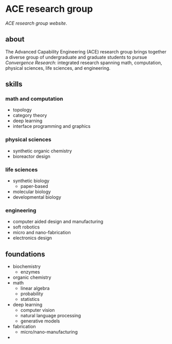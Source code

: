 # ACE research group

_ACE research group website_.

## about
The Advanced Capability Engineering (ACE) research group brings together a diverse group of undergraduate and graduate students to pursue _Convergence Research_: integrated research spanning math, computation, physical sciences, life sciences, and engineering.

## skills

### math and computation
- topology
- category theory
- deep learning
- interface programming and graphics

### physical sciences
- synthetic organic chemistry
- bioreactor design

### life sciences
- synthetic biology
    - paper-based
- molecular biology
- developmental biology

### engineering
- computer aided design and manufacturing
- soft robotics
- micro and nano-fabrication
- electronics design

## foundations
- biochemistry
    - enzymes
- organic chemistry
- math
    - linear algebra
    - probability
    - statistics
- deep learning
    - computer vision
    - natural language processing
    - generative models
- fabrication
    - micro/nano-manufacturing
- 

